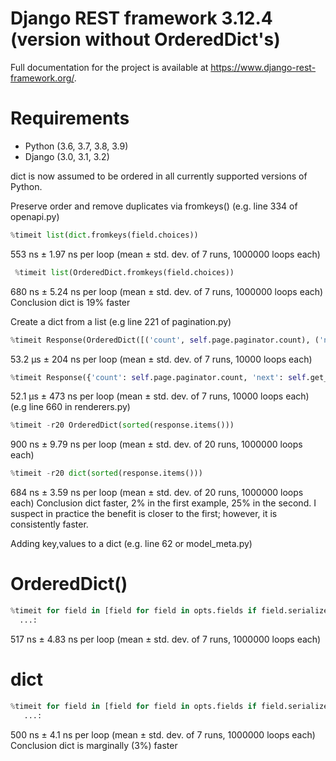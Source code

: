 # Django REST framework 3.12.4 (version without OrderedDict's)

Full documentation for the project is available at https://www.django-rest-framework.org/.


# Requirements

* Python (3.6, 3.7, 3.8, 3.9)
* Django (3.0, 3.1, 3.2)


dict is now assumed to be ordered in all currently supported versions of Python.


Preserve order and remove duplicates via fromkeys() (e.g. line 334 of openapi.py)
```python
%timeit list(dict.fromkeys(field.choices))
```
553 ns ± 1.97 ns per loop (mean ± std. dev. of 7 runs, 1000000 loops each)

```python
 %timeit list(OrderedDict.fromkeys(field.choices))
```
680 ns ± 5.24 ns per loop (mean ± std. dev. of 7 runs, 1000000 loops each)
Conclusion dict is 19% faster

Create a dict from a list
(e.g line 221 of pagination.py)
```python
%timeit Response(OrderedDict([('count', self.page.paginator.count), ('next', self.get_next_link()), ('previous', self.get_previous_link()), ('results', data)]))
```
53.2 µs ± 204 ns per loop (mean ± std. dev. of 7 runs, 10000 loops each)


```python
%timeit Response({'count': self.page.paginator.count, 'next': self.get_next_link(), 'previous': self.get_previous_link(), 'results': data,})
```
52.1 µs ± 473 ns per loop (mean ± std. dev. of 7 runs, 10000 loops each)
(e.g line 660 in renderers.py)

```python
%timeit -r20 OrderedDict(sorted(response.items()))
```
900 ns ± 9.79 ns per loop (mean ± std. dev. of 20 runs, 1000000 loops each)

```python
%timeit -r20 dict(sorted(response.items()))
```
684 ns ± 3.59 ns per loop (mean ± std. dev. of 20 runs, 1000000 loops each)
Conclusion dict faster, 2% in the first example, 25% in the second. I suspect in practice the benefit is closer to the first; however, it is consistently faster.

Adding key,values to a dict (e.g. line 62 or model_meta.py)
# OrderedDict()
```python
%timeit for field in [field for field in opts.fields if field.serialize and not field.remote_field]: fields[field.name] = field
  ...:     
 ```
517 ns ± 4.83 ns per loop (mean ± std. dev. of 7 runs, 1000000 loops each)

# dict
```python
%timeit for field in [field for field in opts.fields if field.serialize and not field.remote_field]: fields[field.name] = field
   ...:     
   ```
500 ns ± 4.1 ns per loop (mean ± std. dev. of 7 runs, 1000000 loops each)
Conclusion dict is marginally (3%) faster
